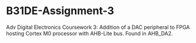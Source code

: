 # B31DE-Assignment-3

Adv Digital Electronics Coursework 3: Addition of a DAC peripheral to FPGA hosting Cortex M0 processor with AHB-Lite bus. Found in AHB_DA2.
